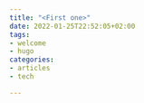 ```yaml
---
title: "<First one>"
date: 2022-01-25T22:52:05+02:00
tags:
- welcome
- hugo
categories:
- articles
- tech

---
```

